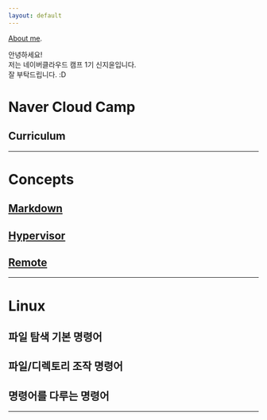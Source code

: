 ```yaml
---
layout: default
---
```


[About me](./another-page.html).

안녕하세요!\
저는 네이버클라우드 캠프 1기 신지윤입니다.\
잘 부탁드립니다. :D

# Naver Cloud Camp
## Curriculum

----------------------------

# Concepts
## [Markdown](./markdown.md)
## [Hypervisor](./hypervisor.md)
## [Remote](./remote.md)

--------------------------

# Linux
## 파일 탐색 기본 명령어
## 파일/디렉토리 조작 명령어
## 명령어를 다루는 명령어

* * *







